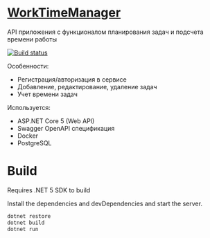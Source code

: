 # [WorkTimeManager](https://wtm-api-v1.herokuapp.com)
API приложения с функционалом планирования задач и подсчета времени работы


[![Build status](https://ci.appveyor.com/api/projects/status/sxd26t44a6p285q5?svg=true)](https://ci.appveyor.com/project/melonsound/worktimemanager)

Особенности:
- Регистрация/авторизация в сервисе
- Добавление, редактирование, удаление задач
- Учет времени задач 

Используется:
- ASP.NET Core 5 (Web API)
- Swagger OpenAPI спецификация
- Docker 
- PostgreSQL 

# Build

Requires .NET 5 SDK to build

Install the dependencies and devDependencies and start the server.

```sh
dotnet restore
dotnet build
dotnet run
```

